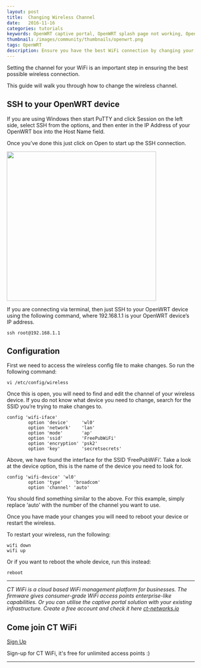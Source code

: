 ```yaml
---
layout: post
title:  Changing Wireless Channel
date:   2016-11-16
categories: tutorials
keywords: OpenWRT captive portal, OpenWRT splash page not working, OpenWRT splash page template, OpenWRT splash page free, OpenWRT splash page html, OpenWRT splash page hosting, OpenMesh captive portal, OpenMesh splash page not working, OpenMesh splash page template, OpenMesh splash page free, OpenMesh splash page html, OpenMesh splash page hosting, DD-WRT, OpenWRT Routing
thumbnail: /images/community/thumbnails/openwrt.png
tags: OpenWRT
description: Ensure you have the best WiFi connection by changing your wireless channel.
---
```


Setting the channel for your WiFi is an important step in ensuring the best possible wireless connection.

This guide will walk you through how to change the wireless channel.

## SSH to your OpenWRT device

If you are using Windows then start PuTTY and click Session on the left side, select SSH from the options, and then enter in the IP Address of your OpenWRT box into the Host Name field.

Once you’ve done this just click on Open to start up the SSH connection.

<div class="mdl-typography--text-center">
  <img src="/images/community/tutorials/openwrt/puttyconfig.png" width="400px">
</div>

If you are connecting via terminal, then just SSH to your OpenWRT device using the following command, where 192.168.1.1 is your OpenWRT device’s IP address.

    ssh root@192.168.1.1

## Configuration

First we need to access the wireless config file to make changes. So run the following command:

    vi /etc/config/wireless

Once this is open, you will need to find and edit the channel of your wireless device. If you do not know what device you need to change, search for the SSID you’re trying to make changes to.

    config 'wifi-iface'
            option 'device'     'wl0'
            option 'network'    'lan'
            option 'mode'       'ap'
            option 'ssid'       'FreePubWiFi'
            option 'encryption' 'psk2'
            option 'key'        'secretsecrets'

Above, we have found the interface for the SSID ‘FreePubWiFi’. Take a look at the device option, this is the name of the device you need to look for.

    config 'wifi-device' 'wl0'
            option 'type'    'broadcom'
            option 'channel' 'auto'

You should find something similar to the above. For this example, simply replace ‘auto’ with the number of the channel you want to use.

Once you have made your changes you will need to reboot your device or restart the wireless.

To restart your wireless, run the following:

    wifi down
    wifi up

Or if you want to reboot the whole device, run this instead:

    reboot

<hr>

*CT WiFi is a cloud based WiFi management platform for businesses. The firmware gives consumer-grade WiFi access points enterprise-like capabilities. Or you can utilise the captive portal solution with your existing infrastructure. Create a free account and check it here <a href="https://ct-networks.io">ct-networks.io</a>*


<div class="mdl-typography--text-center">

<h2>Come join CT WiFi</h2>

<a href="/sign-up" class="button success dst">Sign Up</a><br>

<p>Sign-up for CT WiFi, it's free for unlimited access points :)</p>

<hr>

</div>
